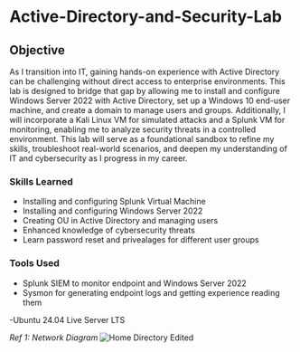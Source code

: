 # Active-Directory-and-Security-Lab

## Objective
As I transition into IT, gaining hands-on experience with Active Directory can be challenging without direct access to enterprise environments. This lab is designed to bridge that gap by allowing me to install and configure Windows Server 2022 with Active Directory, set up a Windows 10 end-user machine, and create a domain to manage users and groups. Additionally, I will incorporate a Kali Linux VM for simulated attacks and a Splunk VM for monitoring, enabling me to analyze security threats in a controlled environment. This lab will serve as a foundational sandbox to refine my skills, troubleshoot real-world scenarios, and deepen my understanding of IT and cybersecurity as I progress in my career.

### Skills Learned

- Installing and configuring Splunk Virtual Machine
- Installing and configuring Windows Server 2022
- Creating OU in Active Directory and managing users
- Enhanced knowledge of cybersecurity threats
- Learn password reset and privealages for different user groups

### Tools Used

- Splunk SIEM to monitor endpoint and Windows Server 2022
- Sysmon for generating endpoint logs and getting experience reading them

-Ubuntu 24.04 Live Server LTS

*Ref 1: Network Diagram* ![Home Directory Edited](https://github.com/user-attachments/assets/33f4c092-a723-4d78-9cf4-de14d0d9d3bd)
